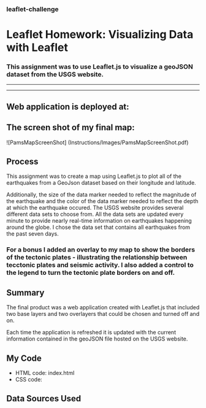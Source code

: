 ### leaflet-challenge
# Leaflet Homework: Visualizing Data with Leaflet

### This assignment was to use Leaflet.js to visualize a geoJSON dataset from the USGS website.

----------------------------
----------------------------
## Web application is deployed at: 

## The screen shot of my final map:
![PamsMapScreenShot] (Instructions/Images/PamsMapScreenShot.pdf)



## Process



This assignment was to create a map using Leaflet.js to plot all of the earthquakes from a GeoJson dataset based on their longitude and latitude. 

Additionally, the size of the data marker needed to reflect the magnitude of the earthquake and the color of the data marker needed to reflect the depth at which the earthquake occured. 
The USGS website provides several different data sets to choose from. All the data sets are updated every minute to provide nearly real-time information on earthquakes happening around the globe. I chose the data set that contains all earthquakes from the past seven days.

### For a bonus I added an overlay to my map to show the borders of the tectonic plates - illustrating the relationship between tecctonic plates and seismic activity. I also added a control to the legend to turn the tectonic plate borders on and off.


## Summary
The final product was a web application created with Leaflet.js that included two base layers and two overlayers that could be chosen and turned off and on. 

Each time the application is refreshed it is updated with the current information contained in the geoJSON file hosted on the USGS website.

## My Code
* HTML code: index.html
* CSS code:

## Data Sources Used
